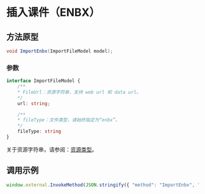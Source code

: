 # 插入课件（ENBX）

## 方法原型

```csharp
void ImportEnbx(ImportFileModel model);
```

### 参数

```ts
interface ImportFileModel {
    /**
    * FileUrl：资源字符串，支持 web url 和 data url。
    */
    url: string;

    /**
    * fileType：文件类型，请始终指定为“enbx”。
    */
    fileType: string
}
```

关于资源字符串，请参阅：[资源类型](/zh-CN/basic-types/resource.md)。

## 调用示例

```ts
window.external.InvokeMethod(JSON.stringify({ "method": "ImportEnbx", "args": JSON.stringify({ "url": "http://localhost:5000/%E8%AE%BE%E8%AE%A1%E5%8E%9F%E5%88%99.enbx", "fileType": "enbx" })}))
```
